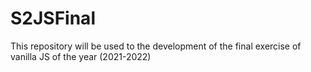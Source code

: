 # S2JSFinal
This repository will be used to the development of the final exercise of vanilla JS of the year (2021-2022)
